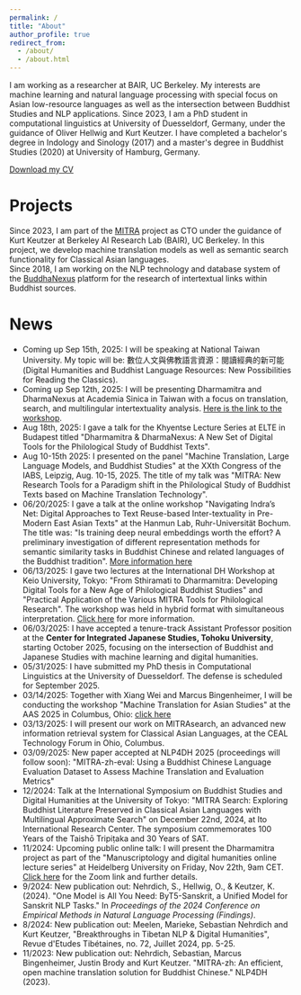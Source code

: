 ```yaml
---
permalink: /
title: "About"
author_profile: true
redirect_from:
  - /about/
  - /about.html
---
```


I am working as a researcher at BAIR, UC Berkeley. My interests are machine learning and natural language processing with special focus on Asian low-resource languages as well as the intersection between Buddhist Studies and NLP applications. Since 2023, I am a PhD student in computational linguistics at University of Duesseldorf, Germany, under the guidance of Oliver Hellwig and Kurt Keutzer. I have completed a bachelor's degree in Indology and Sinology (2017) and a master's degree in Buddhist Studies (2020) at University of Hamburg, Germany. 

[Download my CV](/files/cv-2025-june.pdf)

Projects
=====
Since 2023, I am part of the [MITRA](https://dharmamitra.org) project as CTO under the guidance of Kurt Keutzer at Berkeley AI Research Lab (BAIR), UC Berkeley. In this project, we develop machine translation models as well as semantic search functionality for Classical Asian languages.  
Since 2018, I am working on the NLP technology and database system of the [BuddhaNexus](https://buddhanexus.net) platform for the research of intertextual links within Buddhist sources.  

News
=====
- Coming up Sep 15th, 2025: I will be speaking at National Taiwan University. My topic will be: 數位人文與佛教語言資源：閱讀經典的新可能 (Digital Humanities and Buddhist Language Resources: New Possibilities for Reading the Classics).
- Coming up Sep 12th, 2025: I will be presenting Dharmamitra and DharmaNexus at Academia Sinica in Taiwan with a focus on translation, search, and multilingular intertextuality analysis. [Here is the link to the workshop](https://www.litphil.sinica.edu.tw/main/posts/3041).
- Aug 18th, 2025: I gave a talk for the Khyentse Lecture Series at ELTE in Budapest titled "Dharmamitra & DharmaNexus: A New Set of Digital Tools for the Philological Study of Buddhist Texts".
- Aug 10-15th 2025: I presented on the panel "Machine Translation, Large Language Models, and Buddhist Studies" at the XXth Congress of the IABS, Leipzig, Aug. 10-15, 2025. The title of my talk was "MITRA: New Research Tools for a Paradigm shift in the Philological Study of Buddhist Texts based on Machine Translation Technology".
- 06/20/2025: I gave a talk at the online workshop "Navigating Indra’s Net: Digital Approaches to Text Reuse-based Inter-textuality in Pre-Modern East Asian Texts" at the Hanmun Lab, Ruhr-Universität Bochum. The title was: "Is training deep neural embeddings worth the effort? A preliminary investigation of different representation methods for semantic similarity tasks in Buddhist Chinese and related languages of the Buddhist tradition". [More information here](https://www.oaw.ruhr-uni-bochum.de/forschung/hanmun_lab/worhshops/index.html.en)
- 06/13/2025: I gave two lectures at the International DH Workshop at Keio University, Tokyo: "From Sthiramati to Dharmamitra: Developing Digital Tools for a New Age of Philological Buddhist Studies" and "Practical Application of the Various MITRA Tools for Philological Research". The workshop was held in hybrid format with simultaneous interpretation. [Click here](https://sites.google.com/view/dhws2025b/) for more information.
- 06/03/2025: I have accepted a tenure-track Assistant Professor position at the **Center for Integrated Japanese Studies, Tohoku University**, starting October 2025, focusing on the intersection of Buddhist and Japanese Studies with machine learning and digital humanities.
- 05/31/2025: I have submitted my PhD thesis in Computational Linguistics at the University of Duesseldorf. The defense is scheduled for September 2025.
- 03/14/2025: Together with Xiang Wei and Marcus Bingenheimer, I will be conducting the workshop "Machine Translation for Asian Studies" at the AAS 2025 in Columbus, Ohio: [click here](https://asianstudies.confex.com/asianstudies/2025/meetingapp.cgi/Session/8470)
- 03/13/2025: I will present our work on MITRAsearch, an advanced new information retrieval system for Classical Asian Languages, at the CEAL Technology Forum in Ohio, Columbus.
- 03/09/2025: New paper accepted at NLP4DH 2025 (proceedings will follow soon): "MITRA-zh-eval: Using a Buddhist Chinese Language Evaluation Dataset to Assess Machine Translation and Evaluation Metrics"
- 12/2024: Talk at the International Symposium on Buddhist Studies and Digital Humanities at the University of Tokyo: "MITRA Search: Exploring Buddhist Literature Preserved in Classical Asian Languages with Multilingual Approximate Search" on December 22nd, 2024, at Ito International Research Center. The symposium commemorates 100 Years of the Taishō Tripiṭaka and 30 Years of SAT.
- 11/2024: Upcoming public online talk: I will present the Dharmamitra project as part of the "Manuscriptology and digital humanities online lecture series" at Heidelberg University on Friday, Nov 22th, 9am CET. [Click here](https://www.sai.uni-heidelberg.de/en/events-at-sai/dharmamitra-2024-11-22) for the Zoom link and further details.
- 9/2024: New publication out: Nehrdich, S., Hellwig, O., & Keutzer, K. (2024). "One Model is All You Need: ByT5-Sanskrit, a Unified Model for Sanskrit NLP Tasks." In <i>Proceedings of the 2024 Conference on Empirical Methods in Natural Language Processing (Findings)</i>.
- 8/2024: New publication out: Meelen, Marieke, Sebastian Nehrdich and Kurt Keutzer, "Breakthroughs in Tibetan NLP & Digital Humanities", Revue d'Etudes Tibétaines, no. 72, Juillet 2024, pp. 5-25.
- 11/2023: New publication out: Nehrdich, Sebastian, Marcus Bingenheimer, Justin Brody and Kurt Keutzer. "MITRA-zh: An efficient, open machine translation solution for Buddhist Chinese." NLP4DH (2023).




